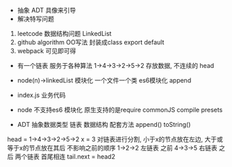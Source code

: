 - 抽象 ADT 具像来引导
- 解决特写问题
1. leetcode 数据结构问题
  LinkedList
2. github algorithm OO写法
  封装成class export default
3. webpack 可见即可得

- 有一个链表 服务于各种算法
1->4->3->2->5->2
存放数据, 不连续的
head 
- node(n)->linkedList
  模块化 一个文件一个类
  es6模块化
  append
- index.js
  业务代码

- node 不支持es6 模块化
  原生支持的是require commonJS 
  compile presets

- ADT
  抽象数据类型
  链表 数据结构 配套方法
  append()
  toString()

head = 1->4->3->2->5->2 x = 3
对链表进行分割, 小于x的节点放在左边, 大于或等于x的节点放在其后 不影响之前的顺序
1->2->2 左链表 之前
4->3->5 右链表 之后
两个链表 首尾相连 tail.next = head2